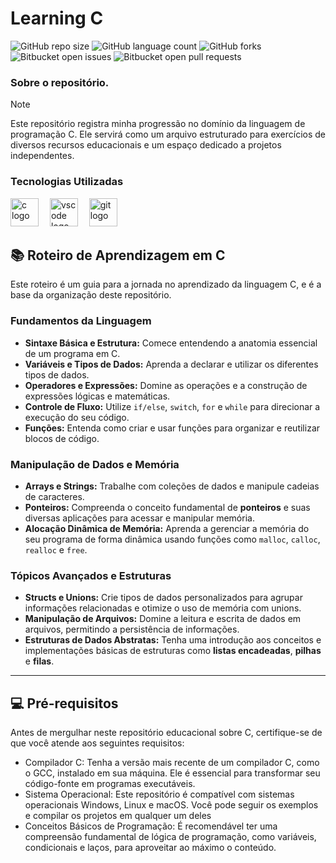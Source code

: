 # Learning C

![GitHub repo size](https://img.shields.io/github/repo-size/Zev07/Learning-C?style=for-the-badge)
![GitHub language count](https://img.shields.io/github/languages/count/Zev07/Learning-C?style=for-the-badge)
![GitHub forks](https://img.shields.io/github/forks/Zev07/Learning-C?style=for-the-badge)
![Bitbucket open issues](https://img.shields.io/bitbucket/issues/Zev07/Learning-C?style=for-the-badge)
![Bitbucket open pull requests](https://img.shields.io/bitbucket/pr-raw/Zev07/Learning-C?style=for-the-badge)


### Sobre o repositório.
> [!NOTE]
> Este repositório registra minha progressão no domínio da linguagem de programação C. Ele servirá como um arquivo estruturado para exercícios de diversos recursos educacionais e um espaço dedicado a projetos independentes.

### Tecnologias Utilizadas
<div align="left">
  <img src="https://skillicons.dev/icons?i=c" height="45" alt="c logo"  />
  <img width="10" />
  <img src="https://cdn.jsdelivr.net/gh/devicons/devicon/icons/vscode/vscode-original.svg" height="45" alt="vscode logo"  />
  <img width="10" />
  <img src="https://cdn.jsdelivr.net/gh/devicons/devicon/icons/git/git-original.svg" height="45" alt="git logo"  />
</div>

## 📚 Roteiro de Aprendizagem em C

Este roteiro é um guia para a jornada no aprendizado da linguagem C, e é a base da organização deste repositório.

### Fundamentos da Linguagem

* **Sintaxe Básica e Estrutura:** Comece entendendo a anatomia essencial de um programa em C.
* **Variáveis e Tipos de Dados:** Aprenda a declarar e utilizar os diferentes tipos de dados.
* **Operadores e Expressões:** Domine as operações e a construção de expressões lógicas e matemáticas.
* **Controle de Fluxo:** Utilize `if/else`, `switch`, `for` e `while` para direcionar a execução do seu código.
* **Funções:** Entenda como criar e usar funções para organizar e reutilizar blocos de código.

### Manipulação de Dados e Memória

* **Arrays e Strings:** Trabalhe com coleções de dados e manipule cadeias de caracteres.
* **Ponteiros:** Compreenda o conceito fundamental de **ponteiros** e suas diversas aplicações para acessar e manipular memória.
* **Alocação Dinâmica de Memória:** Aprenda a gerenciar a memória do seu programa de forma dinâmica usando funções como `malloc`, `calloc`, `realloc` e `free`.

### Tópicos Avançados e Estruturas

* **Structs e Unions:** Crie tipos de dados personalizados para agrupar informações relacionadas e otimize o uso de memória com unions.
* **Manipulação de Arquivos:** Domine a leitura e escrita de dados em arquivos, permitindo a persistência de informações.
* **Estruturas de Dados Abstratas:** Tenha uma introdução aos conceitos e implementações básicas de estruturas como **listas encadeadas**, **pilhas** e **filas**.

---

## 💻 Pré-requisitos

Antes de mergulhar neste repositório educacional sobre C, certifique-se de que você atende aos seguintes requisitos:

- Compilador C: Tenha a versão mais recente de um compilador C, como o GCC, instalado em sua máquina. Ele é essencial para transformar seu código-fonte em programas executáveis.
- Sistema Operacional: Este repositório é compatível com sistemas operacionais Windows, Linux e macOS. Você pode seguir os exemplos e compilar os projetos em qualquer um deles
- Conceitos Básicos de Programação: É recomendável ter uma compreensão fundamental de lógica de programação, como variáveis, condicionais e laços, para aproveitar ao máximo o conteúdo.

